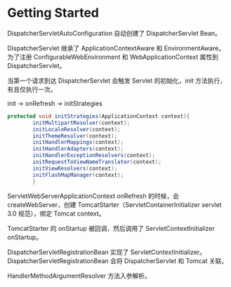 # Getting Started

DispatcherServletAutoConfiguration 自动创建了 DispatcherServlet Bean。

DispatcherServlet 继承了 ApplicationContextAware 和 EnvironmentAware。
为了注册 ConfigurableWebEnvironment 和 WebApplicationContext 属性到 DispatcherServlet。

当第一个请求到达 DispatcherServlet 会触发 Servlet 的初始化，init 方法执行，有且仅执行一次。

init -> onRefresh -> initStrategies

```java
protected void initStrategies(ApplicationContext context){
        initMultipartResolver(context);
        initLocaleResolver(context);
        initThemeResolver(context);
        initHandlerMappings(context);
        initHandlerAdapters(context);
        initHandlerExceptionResolvers(context);
        initRequestToViewNameTranslator(context);
        initViewResolvers(context);
        initFlashMapManager(context);
        }
```

ServletWebServerApplicationContext onRefresh 的时候，会 createWebServer，创建 TomcatStarter（ServletContainerInitializer
servlet 3.0 规范），绑定 Tomcat context。

TomcatStarter 的 onStartup 被回调，然后调用了 ServletContextInitializer onStartup。

DispatcherServletRegistrationBean 实现了 ServletContextInitializer。
DispatcherServletRegistrationBean 会将 DispatcherServlet 和 Tomcat 关联。


HandlerMethodArgumentResolver 方法入参解析。